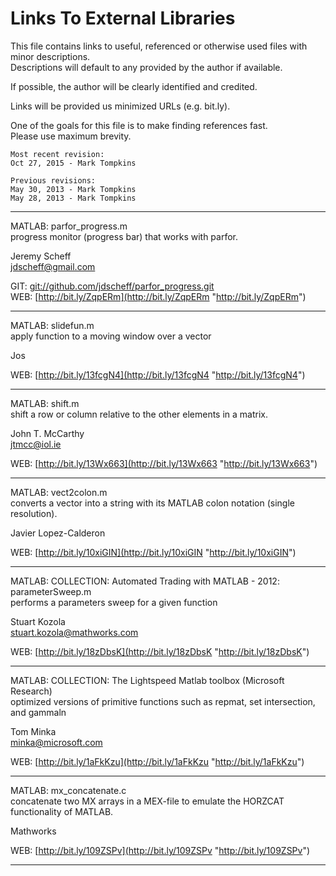 # Links To External Libraries #

This file contains links to useful, referenced or otherwise used files with minor descriptions.  
Descriptions will default to any provided by the author if available.

If possible, the author will be clearly identified and credited.

Links will be provided us minimized URLs (e.g. bit.ly).

One of the goals for this file is to make finding references fast.  
Please use maximum brevity.

```
Most recent revision:
Oct 27, 2015 - Mark Tompkins

Previous revisions:
May 30, 2013 - Mark Tompkins
May 28, 2013 - Mark Tompkins
```
--------------------------------------------------------
MATLAB: parfor_progress.m  
progress monitor (progress bar) that works with parfor.

Jeremy Scheff  
jdscheff@gmail.com  

GIT: [git://github.com/jdscheff/parfor_progress.git](git://github.com/jdscheff/parfor_progress.git "git://github.com/jdscheff/parfor_progress.git")  
WEB: [http://bit.ly/ZqpERm](http://bit.ly/ZqpERm "http://bit.ly/ZqpERm")

--------------------------------------------------------
MATLAB: slidefun.m  
apply function to a moving window over a vector

Jos  

WEB: [http://bit.ly/13fcgN4](http://bit.ly/13fcgN4 "http://bit.ly/13fcgN4")

--------------------------------------------------------
MATLAB: shift.m  
shift a row or column relative to the other elements in a matrix.

John T. McCarthy  
jtmcc@iol.ie

WEB: [http://bit.ly/13Wx663](http://bit.ly/13Wx663 "http://bit.ly/13Wx663")

--------------------------------------------------------
MATLAB: vect2colon.m  
converts a vector into a string with its MATLAB colon notation (single resolution).

Javier Lopez-Calderon

WEB: [http://bit.ly/10xiGIN](http://bit.ly/10xiGIN "http://bit.ly/10xiGIN")

--------------------------------------------------------
MATLAB: COLLECTION: Automated Trading with MATLAB - 2012: parameterSweep.m  
performs a parameters sweep for a given function

Stuart Kozola  
stuart.kozola@mathworks.com

WEB: [http://bit.ly/18zDbsK](http://bit.ly/18zDbsK "http://bit.ly/18zDbsK")

--------------------------------------------------------
MATLAB: COLLECTION: The Lightspeed Matlab toolbox (Microsoft Research)  
optimized versions of primitive functions such as repmat, set intersection, and gammaln

Tom Minka  
minka@microsoft.com

WEB: [http://bit.ly/1aFkKzu](http://bit.ly/1aFkKzu "http://bit.ly/1aFkKzu")

--------------------------------------------------------
MATLAB: mx_concatenate.c  
concatenate two MX arrays in a MEX-file to emulate the HORZCAT functionality of MATLAB.

Mathworks

WEB: [http://bit.ly/109ZSPv](http://bit.ly/109ZSPv "http://bit.ly/109ZSPv")

--------------------------------------------------------
